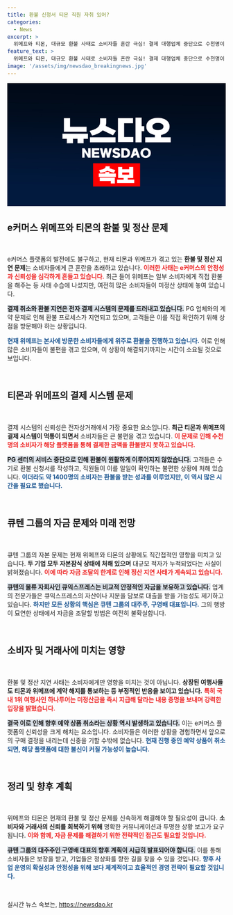 ```yaml
---
title: 환불 신청서 티몬 직원 자취 있어? 
categories:
  - News
excerpt: >
  위메프와 티몬, 대규모 환불 사태로 소비자들 혼란 극심! 결제 대행업체 중단으로 수천명이 직접 본사 찾아 환불 요청, 자본 잠식과 대규모 적자로 두 기업의 미래 불투명. 구영배 대표의 행방도 묘연!
feature_text: >
  위메프와 티몬, 대규모 환불 사태로 소비자들 혼란 극심! 결제 대행업체 중단으로 수천명이 직접 본사 찾아 환불 요청, 자본 잠식과 대규모 적자로 두 기업의 미래 불투명. 구영배 대표의 행방도 묘연!
image: '/assets/img/newsdao_breakingnews.jpg'
---
```


<p><img src="/assets/img/newsdao_breakingnews.jpg" alt="pcversion 속보" /></p>

<h2 data-ke-size="size26">e커머스 위메프와 티몬의 환불 및 정산 문제</h2>

<p data-ke-size="size16">&nbsp;</p>

<p>e커머스 플랫폼의 발전에도 불구하고, 현재 티몬과 위메프가 겪고 있는 <b>환불 및 정산 지연 문제</b>는 소비자들에게 큰 혼란을 초래하고 있습니다. <b><span style="color: #ee2323;">이러한 사태는 e커머스의 안정성과 신뢰성을 심각하게 흔들고 있습니다.</span></b> 최근 들어 위메프는 일부 소비자에게 직접 환불을 해주는 등 사태 수습에 나섰지만, 여전히 많은 소비자들이 미정산 상태에 놓여 있습니다. </p>

<p><b><span style="background-color: #21538527;">결제 취소와 환불 지연은 전자 결제 시스템의 문제를 드러내고 있습니다.</span></b> PG 업체와의 계약 문제로 인해 환불 프로세스가 지연되고 있으며, 고객들은 이를 직접 확인하기 위해 상점을 방문해야 하는 상황입니다.  </p>

<p><b><span style="color: #1a5490;">현재 위메프는 본사에 방문한 소비자들에게 위주로 환불을 진행하고 있습니다.</span></b> 이로 인해 많은 소비자들이 불편을 겪고 있으며, 이 상황이 해결되기까지는 시간이 소요될 것으로 보입니다. </p>

<p data-ke-size="size16">&nbsp;</p>

<h2 data-ke-size="size26">티몬과 위메프의 결제 시스템 문제</h2>

<p data-ke-size="size16">&nbsp;</p>

<p>결제 시스템의 신뢰성은 전자상거래에서 가장 중요한 요소입니다. <b>최근 티몬과 위메프의 결제 시스템이 먹통이 되면서</b> 소비자들은 큰 불편을 겪고 있습니다. <b><span style="color: #ee2323;">이 문제로 인해 수천 명의 소비자가 해당 플랫폼을 통해 결제한 금액을 환불받지 못하고 있습니다.</span></b> </p>

<p><b><span style="background-color: #21538527;">PG 센터의 서비스 중단으로 인해 환불이 원활하게 이루어지지 않았습니다.</span></b> 고객들은 수기로 환불 신청서를 작성하고, 직원들이 이를 일일이 확인하는 불편한 상황에 처해 있습니다. <b><span style="color: #1a5490;">이더라도 약 1400명의 소비자는 환불을 받는 성과를 이루었지만, 이 역시 많은 시간을 필요로 했습니다.</span></b> </p>

<p data-ke-size="size16">&nbsp;</p>

<h2 data-ke-size="size26">큐텐 그룹의 자금 문제와 미래 전망</h2>

<p data-ke-size="size16">&nbsp;</p>

<p>큐텐 그룹의 자본 문제는 현재 위메프와 티몬의 상황에도 직간접적인 영향을 미치고 있습니다. <b>두 기업 모두 자본잠식 상태에 처해 있으며</b> 대규모 적자가 누적되었다는 사실이 밝혀졌습니다. <b><span style="color: #ee2323;">이에 따라 자금 조달의 한계로 인해 정산 지연 사태가 계속되고 있습니다.</span></b> </p>

<p><b><span style="background-color: #21538527;">큐텐의 물류 자회사인 큐익스프레스는 비교적 안정적인 자금을 보유하고 있습니다.</span></b> 업계의 전문가들은 큐익스프레스의 자산이나 지분을 담보로 대출을 받을 가능성도 제기하고 있습니다. <b><span style="color: #1a5490;">하지만 모든 상황의 핵심은 큐텐 그룹의 대주주, 구영배 대표입니다.</span></b> 그의 행방이 묘연한 상태에서 자금을 조달할 방법은 여전히 불확실합니다.</p>

<p data-ke-size="size16">&nbsp;</p>

<h2 data-ke-size="size26">소비자 및 거래사에 미치는 영향</h2>

<p data-ke-size="size16">&nbsp;</p>

<p>환불 및 정산 지연 사태는 소비자에게만 영향을 미치는 것이 아닙니다. <b>상장된 여행사들도 티몬과 위메프에 계약 해지를 통보하는 등 부정적인 반응을 보이고 있습니다.</b> <b><span style="color: #ee2323;">특히 국내 1위 여행사인 하나투어는 미정산금을 즉시 지급해 달라는 내용 증명을 보내며 강력한 입장을 밝혔습니다.</span></b> </p>

<p><b><span style="background-color: #21538527;">결국 이로 인해 향후 예약 상품 취소라는 상황 역시 발생하고 있습니다.</span></b> 이는 e커머스 플랫폼의 신뢰성을 크게 해치는 요소입니다. 소비자들은 이러한 상황을 경험하면서 앞으로의 구매 결정을 내리는데 신중을 기할 수밖에 없습니다. <b><span style="color: #1a5490;">현재 진행 중인 예약 상품이 취소되면, 해당 플랫폼에 대한 불신이 커질 가능성이 높습니다.</span></b> </p>

<p data-ke-size="size16">&nbsp;</p>

<h2 data-ke-size="size26">정리 및 향후 계획</h2>

<p data-ke-size="size16">&nbsp;</p>

<p>위메프와 티몬은 현재의 환불 및 정산 문제를 신속하게 해결해야 할 필요성이 큽니다. <b>소비자와 거래사의 신뢰를 회복하기 위해</b> 명확한 커뮤니케이션과 투명한 상황 보고가 요구됩니다. <b><span style="color: #ee2323;">이와 함께, 자금 문제를 해결하기 위한 전략적인 접근도 필요할 것입니다.</span></b> </p>

<p><b><span style="background-color: #21538527;">큐텐 그룹의 대주주인 구영배 대표의 향후 계획이 시급히 발표되어야 합니다.</span></b> 이를 통해 소비자들은 보장을 받고, 기업들은 정상화를 향한 길을 찾을 수 있을 것입니다. <b><span style="color: #1a5490;">향후 사업 운영의 확실성과 안정성을 위해 보다 체계적이고 효율적인 경영 전략이 필요할 것입니다.</span></b> </p>

<p data-ke-size="size16">&nbsp;</p>
실시간 뉴스 속보는, <a href="https://newsdao.kr" rel="dofollow">https://newsdao.kr</a>


